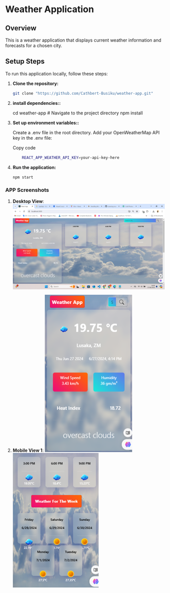 # Weather Application

## Overview

This is a weather application that displays current weather information and forecasts for a chosen city.

## Setup Steps

To run this application locally, follow these steps:

1. **Clone the repository:**

   ```bash
   git clone "https://github.com/Cathbert-Busiku/weather-app.git"

   ```

2. **install dependencies::**

   cd weather-app # Navigate to the project directory
   npm install

3. **Set up environment variables::**

   Create a .env file in the root directory.
   Add your OpenWeatherMap API key in the .env file:
  
   Copy code

    ```bash
        REACT_APP_WEATHER_API_KEY=your-api-key-here
    ```

4. **Run the application:**


   ```bash 
   npm start 
   ```

### APP Screenshots

1. **Desktop View**: 
   ![Desktop View](screenshots/desktopView.png)

2. **Mobile View 1**: 
   ![Mobile View 1](screenshots/mobileView_1.png)
   ![Mobile View 2](screenshots/mobileView_2.png)


